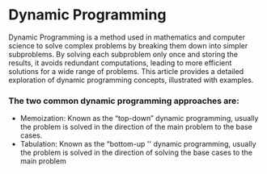 # Dynamic Programming

Dynamic Programming is a method used in mathematics and computer science to solve complex problems by breaking them down into simpler subproblems. By solving each subproblem only once and storing the results, it avoids redundant computations, leading to more efficient solutions for a wide range of problems. This article provides a detailed exploration of dynamic programming concepts, illustrated with examples.

### The two common dynamic programming approaches are:

- Memoization: Known as the “top-down” dynamic programming, usually the problem is solved in the direction of the main problem to the base cases.
- Tabulation: Known as the “bottom-up '' dynamic programming, usually the problem is solved in the direction of solving the base cases to the main problem
